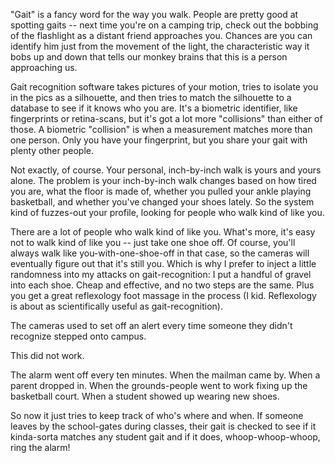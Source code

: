 "Gait" is a fancy word for the way you walk. People are pretty good at spotting gaits -- 
next time you're on a camping trip, check out the bobbing of the flashlight as a distant 
friend approaches you. Chances are you can identify him just from the movement of the 
light, the characteristic way it bobs up and down that tells our monkey brains that this 
is a person approaching us.

Gait recognition software takes pictures of your motion, tries to isolate you in the 
pics as a silhouette, and then tries to match the silhouette to a database to see if it 
knows who you are. It's a biometric identifier, like fingerprints or retina-scans, but 
it's got a lot more "collisions" than either of those. A biometric "collision" is when a 
measurement matches more than one person. Only you have your fingerprint, but you share 
your gait with plenty other people.

Not exactly, of course. Your personal, inch-by-inch walk is yours and yours alone. The 
problem is your inch-by-inch walk changes based on how tired you are, what the floor is 
made of, whether you pulled your ankle playing basketball, and whether you've changed 
your shoes lately. So the system kind of fuzzes-out your profile, looking for people who 
walk kind of like you.

There are a lot of people who walk kind of like you. What's more, it's easy not to walk 
kind of like you -- just take one shoe off. Of course, you'll always walk like 
you-with-one-shoe-off in that case, so the cameras will eventually figure out that it's 
still you. Which is why I prefer to inject a little randomness into my attacks on 
gait-recognition: I put a handful of gravel into each shoe. Cheap and effective, and no 
two steps are the same. Plus you get a great reflexology foot massage in the process (I 
kid. Reflexology is about as scientifically useful as gait-recognition).

The cameras used to set off an alert every time someone they didn't recognize stepped 
onto campus.

This did not work.

The alarm went off every ten minutes. When the mailman came by. When a parent dropped 
in. When the grounds-people went to work fixing up the basketball court. When a student 
showed up wearing new shoes.

So now it just tries to keep track of who's where and when. If someone leaves by the 
school-gates during classes, their gait is checked to see if it kinda-sorta matches any 
student gait and if it does, whoop-whoop-whoop, ring the alarm!
